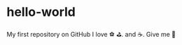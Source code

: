 # hello-world
My first repository on GitHub
I love :soccer: :golf:. and :coffee:.
Give me :icecream:
